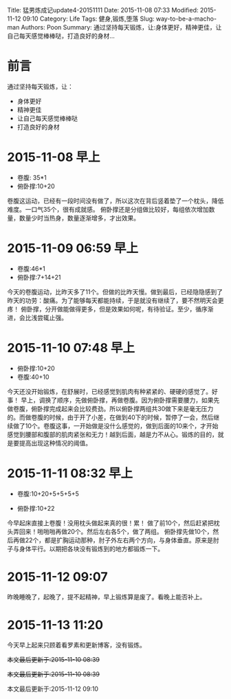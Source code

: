 Title: 猛男炼成记update4-20151111
Date: 2015-11-08 07:33
Modified: 2015-11-12 09:10
Category: Life
Tags: 健身,锻炼,堕落
Slug: way-to-be-a-macho-man
Authors: Poon
Summary:  通过坚持每天锻炼，让:身体更好，精神更佳，让自己每天感觉棒棒哒，打造良好的身材...

# 前言
通过坚持每天锻炼，让：

* 身体更好
* 精神更佳
* 让自己每天感觉棒棒哒
*  打造良好的身材

# 2015-11-08 早上 

* 卷腹: 35*1
* 俯卧撑:10+20

卷腹这运动，已经有一段时间没有做了，所以这次在背后竖着垫了一个枕头，降低难度。一口气35个，很有成就感。
俯卧撑还是分组做比较好，每组依次增加数量，数量少时当热身，数量逐渐增多，才出效果。

# 2015-11-09 06:59 早上

* 卷腹:46*1 
* 俯卧撑:7+14+21 

今天的卷腹运动，比昨天多了11个。但做的比昨天慢。做到最后，已经隐隐感到了昨天的功劳：酸痛。为了能够每天都能持续，于是就没有继续了，要不然明天会更疼！
俯卧撑，分开做能做得更多，但是效果如何呢，有待验证。至少，循序渐进，会比浅尝辄止强。

# 2015-11-10 07:48 早上

* 俯卧撑:10+20
* 卷腹:40+10

今天还没开始锻炼，在舒展时，已经感觉到肌肉有种紧紧的、硬硬的感觉了。好事！
早上，调换了顺序，先做俯卧撑，再做卷腹。因为俯卧撑需要腰力，如果先做卷腹，俯卧撑完成起来会比较费劲。所以俯卧撑两组共30做下来是毫无压力的。而做卷腹的时候，由于开了小差，在做到40下的时候，暂停了一会，然后继续做了10个。卷腹这事，一开始做是没什么感觉的，做到后面的10来个，才开始感觉到腰部和腹部的肌肉紧张和无力！越到后面，越是力不从心。锻炼的目的，就是要提高出现这种情况的阈值。

# 2015-11-11 08:32 早上

* 卷腹:10+20+5+5+5+5

* 俯卧撑:10+22

今早起床直接上卷腹！没用枕头做起来真的很！累！ 做了前10个，然后赶紧把枕头弄回来！啪啪啪再做20个。然后左右各5个，做了两组。
俯卧撑先做10个，然后再做22个，都是扩胸运动那种，肘子外左右两个方向，与身体垂直。原来是肘子与身体平行。以期把各块没有锻炼到的地方都锻炼一下。


# 2015-11-12 09:07

昨晚睡晚了，起晚了，提不起精神，早上锻炼算是废了。看晚上能否补上。

# 2015-11-13 11:20

今天早上起来只顾着看罗素和更新博客，没有锻炼。

<s>本文最后更新于:2015-11-10 08:39</s>

<s>本文最后更新于:2015-11-10 08:39 </s>

本文最后更新于:2015-11-12 09:10
